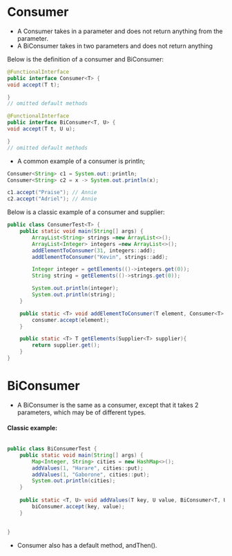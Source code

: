 # Consumer
 - A Consumer takes in a parameter and does not return anything from the parameter. 
 - A BiConsumer takes in two parameters and does not return anything


Below is the definition of a consumer and BiConsumer:
````java
@FunctionalInterface
public interface Consumer<T> {
void accept(T t);

}
// omitted default methods

@FunctionalInterface
public interface BiConsumer<T, U> {
void accept(T t, U u);

}
// omitted default methods

````

- A common example of a consumer is println;

`````java
Consumer<String> c1 = System.out::println;
Consumer<String> c2 = x -> System.out.println(x);

c1.accept("Praise"); // Annie
c2.accept("Adriel"); // Annie
``````
Below is a classic example of a consumer and supplier: 

````java
public class ConsumerTest<T> {
    public static void main(String[] args) {
        ArrayList<String> strings =new ArrayList<>();
        ArrayList<Integer> integers =new ArrayList<>();
        addElementToConsumer(31, integers::add);
        addElementToConsumer("Kevin", strings::add);

        Integer integer = getElements(()->integers.get(0));
        String string = getElements(()->strings.get(0));

        System.out.println(integer);
        System.out.println(string);
    }

    public static <T> void addElementToConsumer(T element, Consumer<T> consumer){
        consumer.accept(element);
    }

    public static <T> T getElements(Supplier<T> supplier){
        return supplier.get();
    }
}
````

# BiConsumer 
 - A BiConsumer is the same as a consumer, except that it takes 2 parameters, which may be of different types.
#### Classic example:
````java

public class BiConsumerTest {
    public static void main(String[] args) {
        Map<Integer, String> cities = new HashMap<>();
        addValues(1, "Harare", cities::put);
        addValues(1, "Gaborone", cities::put);
        System.out.println(cities);
    }
    
    public static <T, U> void addValues(T key, U value, BiConsumer<T, U> biConsumer){
        biConsumer.accept(key, value);
    }
    
    
}
````

 - Consumer also has a default method, andThen(). 




